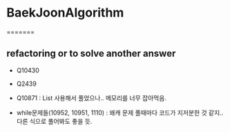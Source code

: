 # BaekJoonAlgorithm

=======

## refactoring or to solve another answer

- Q10430 

- Q2439

- Q10871 : List 사용해서 풀었으나.. 메모리를 너무 잡아먹음.

- while문제들(10952, 10951, 1110) : 왜캐 문제 풀때마다 코드가 지저분한 것 같지.. 다른 식으로 풀어봐도 좋을 듯.

